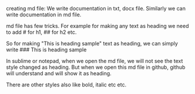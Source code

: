 creating md file:
We write documentation in txt, docx file. 
Similarly we can write documentation in md file.

md file has few tricks. For example for making any text as heading we need to add # for h1, ## for h2 etc.

So for making "This is heading sample" text as heading, we can simply write ### This is heading sample

In sublime or notepad, when we open the md file, we will not see the text style changed as heading. But when we open this md file in github, github will understand and will show it as heading.

There are other styles also like bold, italic etc etc.
